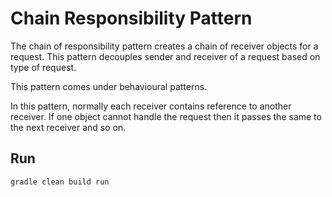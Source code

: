 
# Chain Responsibility Pattern

The chain of responsibility pattern creates a chain of receiver objects for a request. This pattern decouples sender and receiver of a request based on type of request. 

This pattern comes under behavioural patterns.

In this pattern, normally each receiver contains reference to another receiver. If one object cannot handle
the request then it passes the same to the next receiver and so on.



## Run

    gradle clean build run
